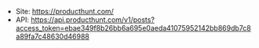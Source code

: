 * Site: https://producthunt.com/
* API: https://api.producthunt.com/v1/posts?access_token=ebae349f8b26bb6a695e0aeda41075952142bb869db7c8a89fa7c48630d46988